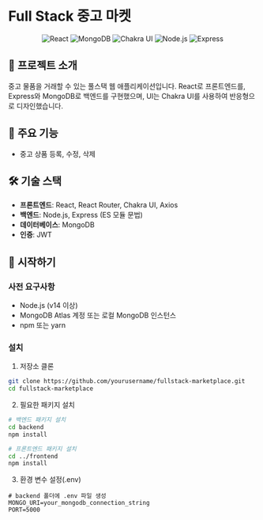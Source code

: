 # Full Stack 중고 마켓

<div align="center">
  <img src="https://img.shields.io/badge/React-61DAFB?style=for-the-badge&logo=react&logoColor=black" alt="React" />
  <img src="https://img.shields.io/badge/MongoDB-47A248?style=for-the-badge&logo=mongodb&logoColor=white" alt="MongoDB" />
  <img src="https://img.shields.io/badge/Chakra%20UI-319795?style=for-the-badge&logo=chakra-ui&logoColor=white" alt="Chakra UI" />
  <img src="https://img.shields.io/badge/Node.js-339933?style=for-the-badge&logo=nodedotjs&logoColor=white" alt="Node.js" />
  <img src="https://img.shields.io/badge/Express-000000?style=for-the-badge&logo=express&logoColor=white" alt="Express" />
</div>

## 📝 프로젝트 소개

중고 물품을 거래할 수 있는 풀스택 웹 애플리케이션입니다. React로 프론트엔드를, Express와 MongoDB로 백엔드를 구현했으며, UI는 Chakra UI를 사용하여 반응형으로 디자인했습니다.

## 🚀 주요 기능

- 중고 상품 등록, 수정, 삭제

## 🛠️ 기술 스택

- **프론트엔드**: React, React Router, Chakra UI, Axios
- **백엔드**: Node.js, Express (ES 모듈 문법)
- **데이터베이스**: MongoDB
- **인증**: JWT

## 🏁 시작하기

### 사전 요구사항

- Node.js (v14 이상)
- MongoDB Atlas 계정 또는 로컬 MongoDB 인스턴스
- npm 또는 yarn

### 설치

1. 저장소 클론
```bash
git clone https://github.com/yourusername/fullstack-marketplace.git
cd fullstack-marketplace
```

2. 필요한 패키지 설치
```bash
# 백엔드 패키지 설치
cd backend
npm install

# 프론트엔드 패키지 설치
cd ../frontend
npm install
```

3. 환경 변수 설정(.env)
```
# backend 폴더에 .env 파일 생성
MONGO_URI=your_mongodb_connection_string
PORT=5000
```
